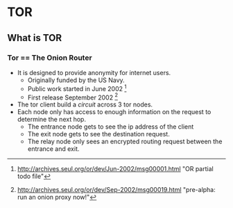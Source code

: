 # TOR


## What is TOR

### Tor == **The Onion Router**

- It is designed to provide anonymity for internet users.
    - Originally funded by the US Navy.
    - Public work started in June 2002 [^or1]
    - First release September 2002 [^or2]
- The tor client build a *circuit* across 3 tor nodes.
- Each node only has access to enough information on the request to determine the next hop. 
    - The entrance node gets to see the ip address of the client
    - The exit node gets to see the destination request.
    - The relay node only sees an encrypted routing request between the entrance and exit.






[^or1]: <http://archives.seul.org/or/dev/Jun-2002/msg00001.html> "OR partial todo file"
[^or2]: <http://archives.seul.org/or/dev/Sep-2002/msg00019.html> "pre-alpha: run an onion proxy now!"


